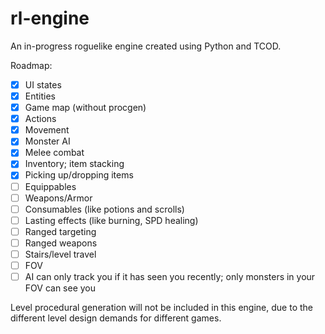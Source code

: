 # rl-engine

An in-progress roguelike engine created using Python and TCOD.

Roadmap:
+ [x] UI states
+ [x] Entities
+ [x] Game map (without procgen)
+ [x] Actions
+ [x] Movement
+ [x] Monster AI
+ [x] Melee combat
+ [x] Inventory; item stacking
+ [x] Picking up/dropping items
+ [ ] Equippables
+ [ ] Weapons/Armor
+ [ ] Consumables (like potions and scrolls)
+ [ ] Lasting effects (like burning, SPD healing)
+ [ ] Ranged targeting
+ [ ] Ranged weapons
+ [ ] Stairs/level travel
+ [ ] FOV
+ [ ] AI can only track you if it has seen you recently; only monsters in your FOV can see you

Level procedural generation will not be included in this engine, due to the different level design demands for different games.
